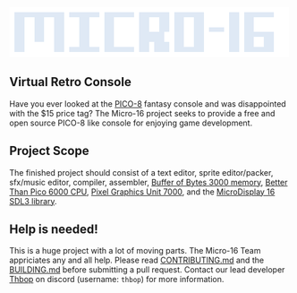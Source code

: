 ![logo-large](resources/logo-large.png)
## Virtual Retro Console

Have you ever looked at the [PICO-8](https://www.lexaloffle.com/pico-8.php) fantasy console and was disappointed with the $15 price tag? The Micro-16 project seeks to provide a free and open source PICO-8 like console for enjoying game development.

## Project Scope
The finished project should consist of a text editor, sprite editor/packer, sfx/music editor, compiler, assembler, [Buffer of Bytes 3000 memory](src/bob3000/), [Better Than Pico 6000 CPU](src/btp6000/), [Pixel Graphics Unit 7000](src/pgu7000/), and the [MicroDisplay 16 SDL3 library](src/MiDi16/).

## Help is needed!
This is a huge project with a lot of moving parts. The Micro-16 Team appriciates any and all help. Please read [CONTRIBUTING.md](/CONTRIBUTING.md) and the [BUILDING.md](/BUILDING.md) before submitting a pull request. Contact our lead developer [Thbop](https://thbop.github.io/) on discord (username: `thbop`) for more information.